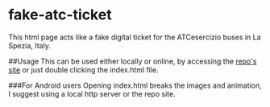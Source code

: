 # fake-atc-ticket
This html page acts like a fake digital ticket for the ATCesercizio buses in La Spezia, Italy.

##Usage
This can be used either locally or online, by accessing the [repo's site](https://conordop.github.io/fake-atc-ticket.github.io/)
or just double clicking the index.html file. 

###For Android users
Opening index.html breaks the images and animation, I suggest using a local http server or the repo site.
